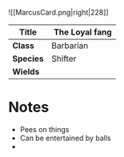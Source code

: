 ![[MarcusCard.png|right|228]]

| Title       |  **The Loyal fang** |
| ----------- | ------------------- |
| **Class**   | Barbarian           |
| **Species** | Shifter             |
| **Wields**  |                     |
# Notes 

- Pees on things 
- Can be entertained by balls
- 

